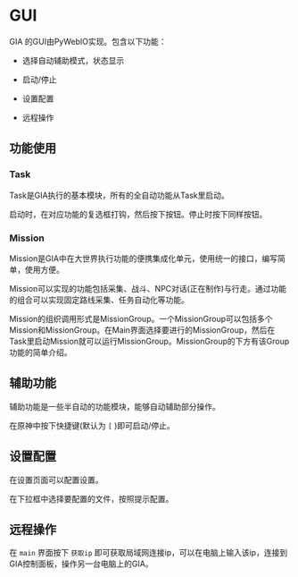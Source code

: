 # GUI


GIA 的GUI由PyWebIO实现。包含以下功能：

- 选择自动辅助模式，状态显示

- 启动/停止

- 设置配置

- 远程操作

## 功能使用


### Task

Task是GIA执行的基本模块，所有的全自动功能从Task里启动。

启动时，在对应功能的复选框打钩，然后按下按钮。停止时按下同样按钮。

### Mission

Mission是GIA中在大世界执行功能的便携集成化单元，使用统一的接口，编写简单，使用方便。

Mission可以实现的功能包括采集、战斗、NPC对话(正在制作)与行走。通过功能的组合可以实现固定路线采集、任务自动化等功能。

Mission的组织调用形式是MissionGroup。一个MissionGroup可以包括多个Mission和MissionGroup。在Main界面选择要进行的MissionGroup，然后在Task里启动Mission就可以运行MissionGroup。MissionGroup的下方有该Group功能的简单介绍。

## 辅助功能


辅助功能是一些半自动的功能模块，能够自动辅助部分操作。

在原神中按下快捷键(默认为 `[` )即可启动/停止。

## 设置配置


在设置页面可以配置设置。

在下拉框中选择要配置的文件，按照提示配置。

## 远程操作


在 `main` 界面按下 `获取ip` 即可获取局域网连接ip，可以在电脑上输入该ip，连接到GIA控制面板，操作另一台电脑上的GIA。


